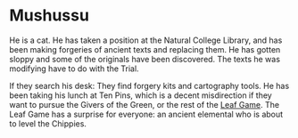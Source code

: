 # Mushussu

He is a cat. He has taken a position at the Natural College Library, and has been making forgeries of ancient texts and replacing them. He has gotten sloppy and some of the originals have been discovered. The texts he was modifying have to do with the Trial.

If they search his desk: They find forgery kits and cartography tools. He has been taking his lunch at Ten Pins, which is a decent misdirection if they want to pursue the Givers of the Green, or the rest of the [Leaf Game](/e/leaf_game.md). The Leaf Game has a surprise for everyone: an ancient elemental who is about to level the Chippies.
